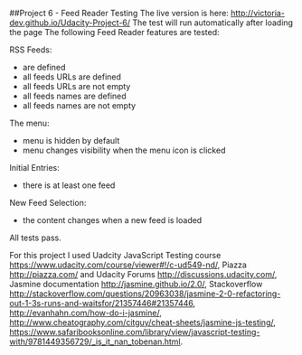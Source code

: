 ##Project 6 - Feed Reader Testing
The live version is here: http://victoria-dev.github.io/Udacity-Project-6/
The test will run automatically after loading the page
The following Feed Reader features are tested:


RSS Feeds:


- are defined
- all feeds URLs are defined
- all feeds URLs are not empty
- all feeds names are defined
- all feeds names are not empty


The menu:


- menu is hidden by default
- menu changes visibility when the menu icon is clicked


Initial Entries:


- there is at least one feed


New Feed Selection:


- the content changes when a new feed is loaded


All tests pass.


For this project I used Uadcity JavaScript Testing  course https://www.udacity.com/course/viewer#!/c-ud549-nd/, Piazza  http://piazza.com/ and Udacity Forums http://discussions.udacity.com/, Jasmine documentation http://jasmine.github.io/2.0/, Stackoverflow http://stackoverflow.com/questions/20963038/jasmine-2-0-refactoring-out-1-3s-runs-and-waitsfor/21357446#21357446, http://evanhahn.com/how-do-i-jasmine/, http://www.cheatography.com/citguy/cheat-sheets/jasmine-js-testing/, https://www.safaribooksonline.com/library/view/javascript-testing-with/9781449356729/_is_it_nan_tobenan.html.
